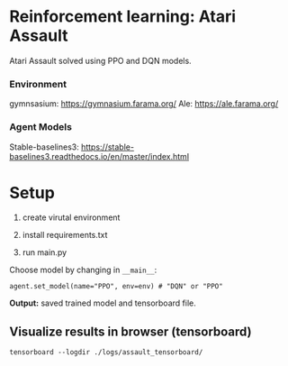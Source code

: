 # Reinforcement learning: Atari Assault 

Atari Assault solved using PPO and DQN models.

### Environment
gymnsasium: https://gymnasium.farama.org/
Ale: https://ale.farama.org/

### Agent Models
Stable-baselines3: https://stable-baselines3.readthedocs.io/en/master/index.html

# Setup
1. create virutal environment

2. install requirements.txt

3. run main.py

Choose model by changing in `__main__`: 
```
agent.set_model(name="PPO", env=env) # "DQN" or "PPO"
```

**Output:** saved trained model and tensorboard file.  

## Visualize results in browser (tensorboard)
```
tensorboard --logdir ./logs/assault_tensorboard/
```